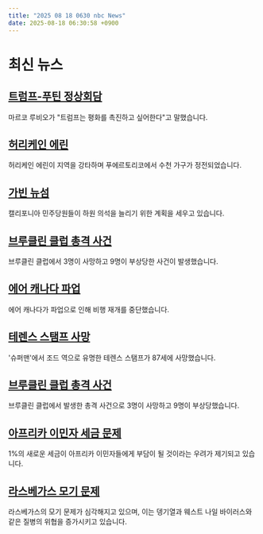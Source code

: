 ```yaml
---
title: "2025 08 18 0630 nbc News"
date: 2025-08-18 06:30:58 +0900
---
```


# 최신 뉴스

## [트럼프-푸틴 정상회담](https://www.nbcnews.com/world/ukraine/trump-putin-summit-ukraine-europe-peace-plan-war-rcna225438)  
마르코 루비오가 "트럼프는 평화를 촉진하고 싶어한다"고 말했습니다.

## [허리케인 에린](https://www.nbcnews.com/weather/hurricanes/hurricane-erin-strengthens-category-2-storm-approaches-northeast-carib-rcna225341)  
허리케인 에린이 지역을 강타하며 푸에르토리코에서 수천 가구가 정전되었습니다.

## [가빈 뉴섬](https://www.nbcnews.com/politics/2026-election/california-democrats-plan-boost-house-seats-congress-redistricting-rcna225332)  
캘리포니아 민주당원들이 하원 의석을 늘리기 위한 계획을 세우고 있습니다.

## [브루클린 클럽 총격 사건](https://www.nbcnews.com/news/us-news/brooklyn-club-shooting-taste-of-the-city-lounge-rcna225446)  
브루클린 클럽에서 3명이 사망하고 9명이 부상당한 사건이 발생했습니다.

## [에어 캐나다 파업](https://www.nbcnews.com/world/canada/air-canada-resume-flights-directive-ending-strike-rcna225444)  
에어 캐나다가 파업으로 인해 비행 재개를 중단했습니다.

## [테렌스 스탬프 사망](https://www.nbcnews.com/news/obituaries/terence-stamp-obituary-rcna225460)  
'슈퍼맨'에서 조드 역으로 유명한 테렌스 스탬프가 87세에 사망했습니다.

## [브루클린 클럽 총격 사건](https://www.nbcnews.com/news/us-news/brooklyn-club-shooting-taste-of-the-city-lounge-rcna225446)  
브루클린 클럽에서 발생한 총격 사건으로 3명이 사망하고 9명이 부상당했습니다.

## [아프리카 이민자 세금 문제](https://www.nbcnews.com/news/nbcblk/even-1-new-tax-will-burden-african-immigrants-send-money-back-home-rcna224406)  
1%의 새로운 세금이 아프리카 이민자들에게 부담이 될 것이라는 우려가 제기되고 있습니다.

## [라스베가스 모기 문제](https://www.nbcnews.com/science/science-news/las-vegas-mosquito-problem-explained-rcna225002)  
라스베가스의 모기 문제가 심각해지고 있으며, 이는 뎅기열과 웨스트 나일 바이러스와 같은 질병의 위협을 증가시키고 있습니다.
